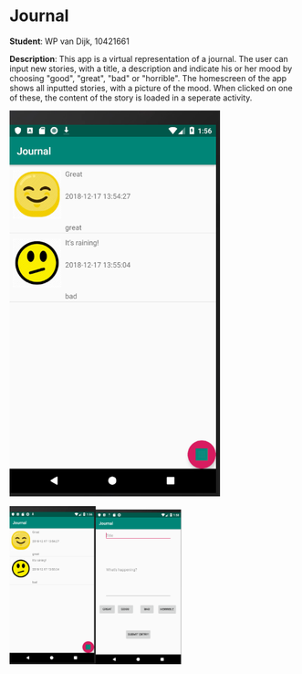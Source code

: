 # Journal
**Student**: WP van Dijk, 10421661

**Description**: This app is a virtual representation of a journal. The user can input new stories, with a title, a description and indicate his or her mood by choosing "good", "great", "bad" or "horrible". The homescreen of the app shows all inputted stories, with a picture of the mood. When clicked on one of these, the content of the story is loaded in a seperate activity. 

![Screenshot](docs/Journal1new.png)


<img src="https://github.com/MyBunzor/Journal/blob/master/docs/Journal1new.png" width="30%" height="30%"/><img src="https://github.com/MyBunzor/Journal/blob/master/docs/Journal2new.png" width="30%" height="30%"/>

